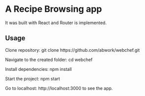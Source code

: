 
<h1>A Recipe Browsing app</h1>

It was built with React and Router is implemented. 

<h2>Usage</h2>

<p>Clone repository: git clone https://github.com/abwork/webchef.git</p>
<p>Navigate to the created folder: cd webchef</p>
<p>Install dependencies: npm install</p>
<p>Start the project: npm start</p>
<p>Go to localhost: http://localhost:3000 to see the app.</p>
